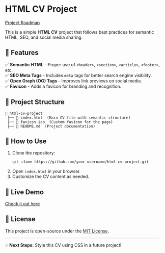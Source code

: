 # HTML CV Project

[Project Roadmap](https://roadmap.sh/projects/single-page-cv)

This is a simple **HTML CV** project that follows best practices for semantic HTML, SEO, and social media sharing.

## 🌟 Features

✅ **Semantic HTML** - Proper use of `<header>`, `<section>`, `<article>`, `<footer>`, etc.  
✅ **SEO Meta Tags** - Includes `meta` tags for better search engine visibility.  
✅ **Open Graph (OG) Tags** - Improves link previews on social media.  
✅ **Favicon** - Adds a favicon for branding and recognition.

## 📂 Project Structure

```
📁 html-cv-project
 ├── 📄 index.html  (Main CV file with semantic structure)
 ├── 📄 favicon.ico  (Custom favicon for the page)
 ├── 📄 README.md  (Project documentation)
```

## 🚀 How to Use

1. Clone the repository:
   ```bash
   git clone https://github.com/your-username/html-cv-project.git
   ```
2. Open `index.html` in your browser.
3. Customize the CV content as needed.

## 🔗 Live Demo
[Check it out here](https://mpastack.github.io/1-Single-Page-CV/) 
## 📜 License
This project is open-source under the [MIT License](LICENSE).

---

💡 **Next Steps:** Style this CV using CSS in a future project!
